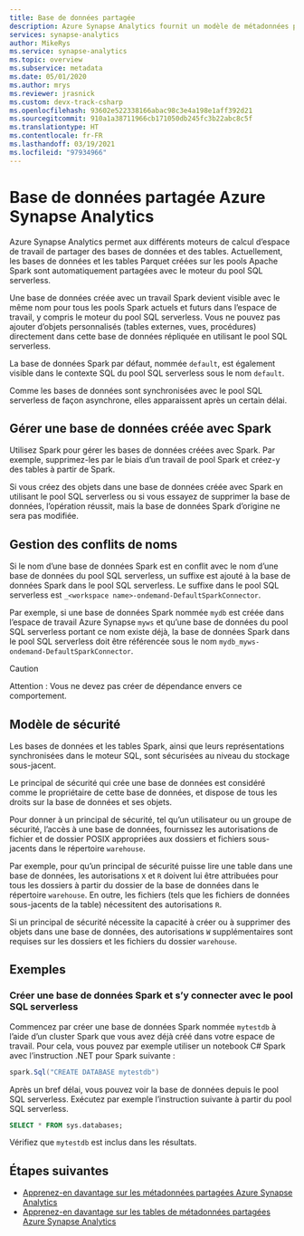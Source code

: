 ```yaml
---
title: Base de données partagée
description: Azure Synapse Analytics fournit un modèle de métadonnées partagées avec lequel la création d’une base de données dans le pool Apache Spark serverless rend celle-ci accessible depuis ses moteurs de pool SQL serverless et pool SQL.
services: synapse-analytics
author: MikeRys
ms.service: synapse-analytics
ms.topic: overview
ms.subservice: metadata
ms.date: 05/01/2020
ms.author: mrys
ms.reviewer: jrasnick
ms.custom: devx-track-csharp
ms.openlocfilehash: 93602e522338166abac98c3e4a198e1aff392d21
ms.sourcegitcommit: 910a1a38711966cb171050db245fc3b22abc8c5f
ms.translationtype: HT
ms.contentlocale: fr-FR
ms.lasthandoff: 03/19/2021
ms.locfileid: "97934966"
---
```

# <a name="azure-synapse-analytics-shared-database"></a>Base de données partagée Azure Synapse Analytics

Azure Synapse Analytics permet aux différents moteurs de calcul d’espace de travail de partager des bases de données et des tables. Actuellement, les bases de données et les tables Parquet créées sur les pools Apache Spark sont automatiquement partagées avec le moteur du pool SQL serverless.

Une base de données créée avec un travail Spark devient visible avec le même nom pour tous les pools Spark actuels et futurs dans l’espace de travail, y compris le moteur du pool SQL serverless. Vous ne pouvez pas ajouter d’objets personnalisés (tables externes, vues, procédures) directement dans cette base de données répliquée en utilisant le pool SQL serverless.

La base de données Spark par défaut, nommée `default`, est également visible dans le contexte SQL du pool SQL serverless sous le nom `default`.

Comme les bases de données sont synchronisées avec le pool SQL serverless de façon asynchrone, elles apparaissent après un certain délai.

## <a name="manage-a-spark-created-database"></a>Gérer une base de données créée avec Spark

Utilisez Spark pour gérer les bases de données créées avec Spark. Par exemple, supprimez-les par le biais d’un travail de pool Spark et créez-y des tables à partir de Spark.

Si vous créez des objets dans une base de données créée avec Spark en utilisant le pool SQL serverless ou si vous essayez de supprimer la base de données, l’opération réussit, mais la base de données Spark d’origine ne sera pas modifiée.

## <a name="how-name-conflicts-are-handled"></a>Gestion des conflits de noms

Si le nom d’une base de données Spark est en conflit avec le nom d’une base de données du pool SQL serverless, un suffixe est ajouté à la base de données Spark dans le pool SQL serverless. Le suffixe dans le pool SQL serverless est `_<workspace name>-ondemand-DefaultSparkConnector`.

Par exemple, si une base de données Spark nommée `mydb` est créée dans l’espace de travail Azure Synapse `myws` et qu’une base de données du pool SQL serverless portant ce nom existe déjà, la base de données Spark dans le pool SQL serverless doit être référencée sous le nom `mydb_myws-ondemand-DefaultSparkConnector`.

> [!CAUTION]
> Attention : Vous ne devez pas créer de dépendance envers ce comportement.

## <a name="security-model"></a>Modèle de sécurité

Les bases de données et les tables Spark, ainsi que leurs représentations synchronisées dans le moteur SQL, sont sécurisées au niveau du stockage sous-jacent.

Le principal de sécurité qui crée une base de données est considéré comme le propriétaire de cette base de données, et dispose de tous les droits sur la base de données et ses objets.

Pour donner à un principal de sécurité, tel qu’un utilisateur ou un groupe de sécurité, l’accès à une base de données, fournissez les autorisations de fichier et de dossier POSIX appropriées aux dossiers et fichiers sous-jacents dans le répertoire `warehouse`. 

Par exemple, pour qu’un principal de sécurité puisse lire une table dans une base de données, les autorisations `X` et `R` doivent lui être attribuées pour tous les dossiers à partir du dossier de la base de données dans le répertoire `warehouse`. En outre, les fichiers (tels que les fichiers de données sous-jacents de la table) nécessitent des autorisations `R`. 

Si un principal de sécurité nécessite la capacité à créer ou à supprimer des objets dans une base de données, des autorisations `W` supplémentaires sont requises sur les dossiers et les fichiers du dossier `warehouse`.

## <a name="examples"></a>Exemples

### <a name="create-and-connect-to-spark-database-with-serverless-sql-pool"></a>Créer une base de données Spark et s’y connecter avec le pool SQL serverless

Commencez par créer une base de données Spark nommée `mytestdb` à l’aide d’un cluster Spark que vous avez déjà créé dans votre espace de travail. Pour cela, vous pouvez par exemple utiliser un notebook C# Spark avec l’instruction .NET pour Spark suivante :

```csharp
spark.Sql("CREATE DATABASE mytestdb")
```

Après un bref délai, vous pouvez voir la base de données depuis le pool SQL serverless. Exécutez par exemple l’instruction suivante à partir du pool SQL serverless.

```sql
SELECT * FROM sys.databases;
```

Vérifiez que `mytestdb` est inclus dans les résultats.

## <a name="next-steps"></a>Étapes suivantes

- [Apprenez-en davantage sur les métadonnées partagées Azure Synapse Analytics](overview.md)
- [Apprenez-en davantage sur les tables de métadonnées partagées Azure Synapse Analytics](table.md)
